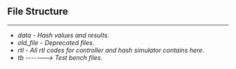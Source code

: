 ## File Structure
-----

* *data - Hash values and results*.
* *old_file - Deprecated files*.
* *rtl - All rtl codes for controller and hash simulator contains here*.
* *tb -------> Test bench files*.

